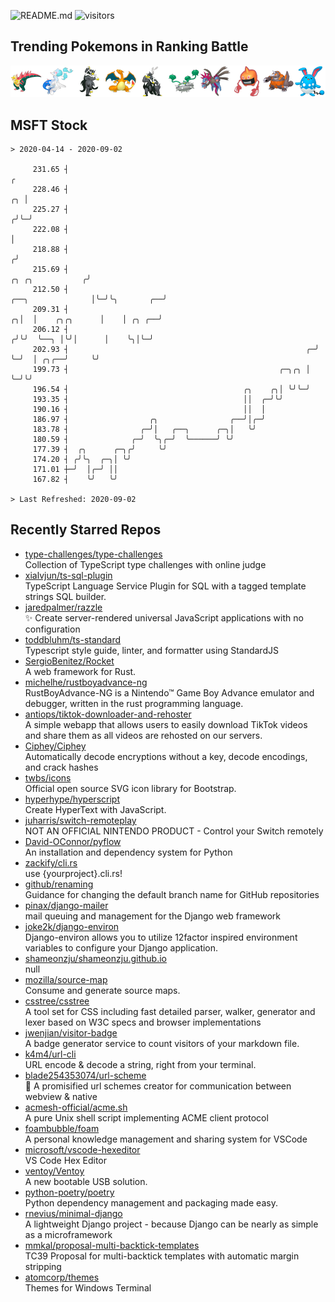 ![README.md](https://github.com/Gerhut/Gerhut/workflows/README.md/badge.svg)
![visitors](https://visitors.vercel.app/Gerhut/Gerhut?token=8cf69d1f6813d272ef062726b6070c9be4ff72038cfe5a7ded7384a8da65d866)

## Trending Pokemons in Ranking Battle

![Trending Pokemons in Ranking Battle](https://github.com/Gerhut/Gerhut/raw/master/battle-data.png)

## MSFT Stock

```
> 2020-04-14 - 2020-09-02

     231.65 ┤                                                                                                  ╭ 
     228.46 ┤                                                                                               ╭╮ │ 
     225.27 ┤                                                                                              ╭╯╰─╯ 
     222.08 ┤                                                                                              │     
     218.88 ┤                                                                                             ╭╯     
     215.69 ┤                                                                            ╭╮ ╭╮           ╭╯      
     212.50 ┤                                                          ╭──╮              │╰─╯╰╮       ╭──╯       
     209.31 ┤                                                        ╭╮│  │    ╭╮╭╮      │    │ ╭╮ ╭──╯          
     206.12 ┤                                                       ╭╯╰╯  ╰──╮ │╰╯│      │    ╰╮│╰─╯             
     202.93 ┤                                                     ╭─╯        ╰─╯  │ ╭╮╭──╯     ╰╯                
     199.73 ┤                                               ╭─╮╭╮ │               ╰─╯╰╯                          
     196.54 ┤                                       ╭╮    ╭╮│ ╰╯╰─╯                                              
     193.35 ┤                                       ││  ╭─╯╰╯                                                    
     190.16 ┤                                       ││  │                                                        
     186.97 ┤                  ╭╮                ╭──╯│╭─╯                                                        
     183.78 ┤                ╭─╯│   ╭──╮      ╭─╮│   ╰╯                                                          
     180.59 ┤              ╭─╯  ╰╮╭─╯  ╰──────╯ ╰╯                                                               
     177.39 ┤  ╭╮      ╭─╮╭╯     ╰╯                                                                              
     174.20 ┤ ╭╯╰╮  ╭─╮│ ╰╯                                                                                      
     171.01 ┼─╯  │╭─╯ ││                                                                                         
     167.82 ┤    ╰╯   ╰╯                                                                                         

> Last Refreshed: 2020-09-02
```

## Recently Starred Repos

- [type-challenges/type-challenges](https://github.com/type-challenges/type-challenges)  
  Collection of TypeScript type challenges with online judge
- [xialvjun/ts-sql-plugin](https://github.com/xialvjun/ts-sql-plugin)  
  TypeScript Language Service Plugin for SQL with a tagged template strings SQL builder.
- [jaredpalmer/razzle](https://github.com/jaredpalmer/razzle)  
  ✨ Create server-rendered universal JavaScript applications with no configuration
- [toddbluhm/ts-standard](https://github.com/toddbluhm/ts-standard)  
  Typescript style guide, linter, and formatter using StandardJS
- [SergioBenitez/Rocket](https://github.com/SergioBenitez/Rocket)  
  A web framework for Rust.
- [michelhe/rustboyadvance-ng](https://github.com/michelhe/rustboyadvance-ng)  
  RustBoyAdvance-NG is a Nintendo™ Game Boy Advance emulator and debugger, written in the rust programming language.
- [antiops/tiktok-downloader-and-rehoster](https://github.com/antiops/tiktok-downloader-and-rehoster)  
  A simple webapp that allows users to easily download TikTok videos and share them as all videos are rehosted on our servers.
- [Ciphey/Ciphey](https://github.com/Ciphey/Ciphey)  
  Automatically decode encryptions without a key, decode encodings, and crack hashes
- [twbs/icons](https://github.com/twbs/icons)  
  Official open source SVG icon library for Bootstrap.
- [hyperhype/hyperscript](https://github.com/hyperhype/hyperscript)  
  Create HyperText with JavaScript.
- [juharris/switch-remoteplay](https://github.com/juharris/switch-remoteplay)  
  NOT AN OFFICIAL NINTENDO PRODUCT - Control your Switch remotely
- [David-OConnor/pyflow](https://github.com/David-OConnor/pyflow)  
  An installation and dependency system for Python
- [zackify/cli.rs](https://github.com/zackify/cli.rs)  
  use {yourproject}.cli.rs!
- [github/renaming](https://github.com/github/renaming)  
  Guidance for changing the default branch name for GitHub repositories
- [pinax/django-mailer](https://github.com/pinax/django-mailer)  
  mail queuing and management for the Django web framework
- [joke2k/django-environ](https://github.com/joke2k/django-environ)  
  Django-environ allows you to utilize 12factor inspired environment variables to configure your Django application.
- [shameonzju/shameonzju.github.io](https://github.com/shameonzju/shameonzju.github.io)  
  null
- [mozilla/source-map](https://github.com/mozilla/source-map)  
  Consume and generate source maps.
- [csstree/csstree](https://github.com/csstree/csstree)  
  A tool set for CSS including fast detailed parser, walker, generator and lexer based on W3C specs and browser implementations
- [jwenjian/visitor-badge](https://github.com/jwenjian/visitor-badge)  
  A badge generator service to count visitors of your markdown file.
- [k4m4/url-cli](https://github.com/k4m4/url-cli)  
  URL encode & decode a string, right from your terminal.
- [blade254353074/url-scheme](https://github.com/blade254353074/url-scheme)  
  📢 A promisified url schemes creator for communication between webview & native
- [acmesh-official/acme.sh](https://github.com/acmesh-official/acme.sh)  
  A pure Unix shell script implementing ACME client protocol
- [foambubble/foam](https://github.com/foambubble/foam)  
  A personal knowledge management and sharing system for VSCode
- [microsoft/vscode-hexeditor](https://github.com/microsoft/vscode-hexeditor)  
  VS Code Hex Editor
- [ventoy/Ventoy](https://github.com/ventoy/Ventoy)  
  A new bootable USB solution.
- [python-poetry/poetry](https://github.com/python-poetry/poetry)  
  Python dependency management and packaging made easy.
- [rnevius/minimal-django](https://github.com/rnevius/minimal-django)  
  A lightweight Django project - because Django can be nearly as simple as a microframework
- [mmkal/proposal-multi-backtick-templates](https://github.com/mmkal/proposal-multi-backtick-templates)  
  TC39 Proposal for multi-backtick templates with automatic margin stripping
- [atomcorp/themes](https://github.com/atomcorp/themes)  
  Themes for Windows Terminal
